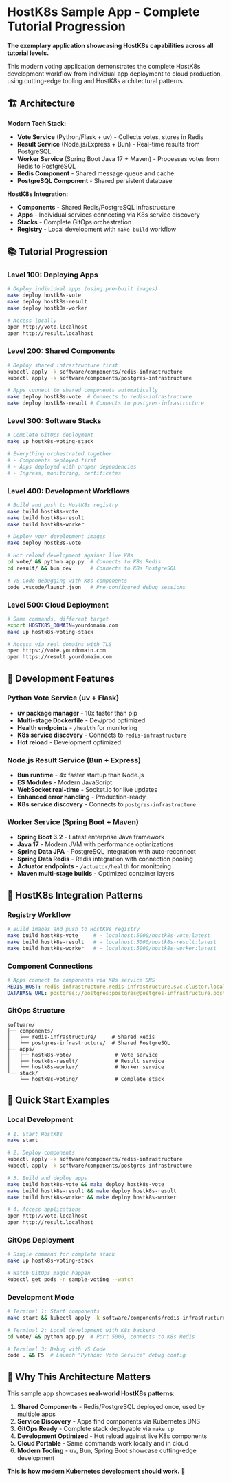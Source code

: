 # HostK8s Sample App - Complete Tutorial Progression

**The exemplary application showcasing HostK8s capabilities across all tutorial levels.**

This modern voting application demonstrates the complete HostK8s development workflow from individual app deployment to cloud production, using cutting-edge tooling and HostK8s architectural patterns.

## 🏗️ Architecture

**Modern Tech Stack:**
- **Vote Service** (Python/Flask + uv) - Collects votes, stores in Redis
- **Result Service** (Node.js/Express + Bun) - Real-time results from PostgreSQL
- **Worker Service** (Spring Boot Java 17 + Maven) - Processes votes from Redis to PostgreSQL
- **Redis Component** - Shared message queue and cache
- **PostgreSQL Component** - Shared persistent database

**HostK8s Integration:**
- **Components** - Shared Redis/PostgreSQL infrastructure
- **Apps** - Individual services connecting via K8s service discovery
- **Stacks** - Complete GitOps orchestration
- **Registry** - Local development with `make build` workflow

## 📚 Tutorial Progression

### **Level 100: Deploying Apps**
```bash
# Deploy individual apps (using pre-built images)
make deploy hostk8s-vote
make deploy hostk8s-result
make deploy hostk8s-worker

# Access locally
open http://vote.localhost
open http://result.localhost
```

### **Level 200: Shared Components**
```bash
# Deploy shared infrastructure first
kubectl apply -k software/components/redis-infrastructure
kubectl apply -k software/components/postgres-infrastructure

# Apps connect to shared components automatically
make deploy hostk8s-vote  # Connects to redis-infrastructure
make deploy hostk8s-result # Connects to postgres-infrastructure
```

### **Level 300: Software Stacks**
```bash
# Complete GitOps deployment
make up hostk8s-voting-stack

# Everything orchestrated together:
# - Components deployed first
# - Apps deployed with proper dependencies
# - Ingress, monitoring, certificates
```

### **Level 400: Development Workflows**
```bash
# Build and push to HostK8s registry
make build hostk8s-vote
make build hostk8s-result
make build hostk8s-worker

# Deploy your development images
make deploy hostk8s-vote

# Hot reload development against live K8s
cd vote/ && python app.py  # Connects to K8s Redis
cd result/ && bun dev      # Connects to K8s PostgreSQL

# VS Code debugging with K8s components
code .vscode/launch.json   # Pre-configured debug sessions
```

### **Level 500: Cloud Deployment**
```bash
# Same commands, different target
export HOSTK8S_DOMAIN=yourdomain.com
make up hostk8s-voting-stack

# Access via real domains with TLS
open https://vote.yourdomain.com
open https://result.yourdomain.com
```

## 🚀 Development Features

### **Python Vote Service (uv + Flask)**
- **uv package manager** - 10x faster than pip
- **Multi-stage Dockerfile** - Dev/prod optimized
- **Health endpoints** - `/health` for monitoring
- **K8s service discovery** - Connects to `redis-infrastructure`
- **Hot reload** - Development optimized

### **Node.js Result Service (Bun + Express)**
- **Bun runtime** - 4x faster startup than Node.js
- **ES Modules** - Modern JavaScript
- **WebSocket real-time** - Socket.io for live updates
- **Enhanced error handling** - Production-ready
- **K8s service discovery** - Connects to `postgres-infrastructure`

### **Worker Service (Spring Boot + Maven)**
- **Spring Boot 3.2** - Latest enterprise Java framework
- **Java 17** - Modern JVM with performance optimizations
- **Spring Data JPA** - PostgreSQL integration with auto-reconnect
- **Spring Data Redis** - Redis integration with connection pooling
- **Actuator endpoints** - `/actuator/health` for monitoring
- **Maven multi-stage builds** - Optimized container layers

## 🔧 HostK8s Integration Patterns

### **Registry Workflow**
```bash
# Build images and push to HostK8s registry
make build hostk8s-vote     # → localhost:5000/hostk8s-vote:latest
make build hostk8s-result   # → localhost:5000/hostk8s-result:latest
make build hostk8s-worker   # → localhost:5000/hostk8s-worker:latest
```

### **Component Connections**
```yaml
# Apps connect to components via K8s service DNS
REDIS_HOST: redis-infrastructure.redis-infrastructure.svc.cluster.local
DATABASE_URL: postgres://postgres:postgres@postgres-infrastructure.postgres-infrastructure.svc.cluster.local:5432/votes
```

### **GitOps Structure**
```
software/
├── components/
│   ├── redis-infrastructure/     # Shared Redis
│   └── postgres-infrastructure/  # Shared PostgreSQL
├── apps/
│   ├── hostk8s-vote/              # Vote service
│   ├── hostk8s-result/            # Result service
│   └── hostk8s-worker/            # Worker service
└── stack/
    └── hostk8s-voting/            # Complete stack
```

## 🎯 Quick Start Examples

### **Local Development**
```bash
# 1. Start HostK8s
make start

# 2. Deploy components
kubectl apply -k software/components/redis-infrastructure
kubectl apply -k software/components/postgres-infrastructure

# 3. Build and deploy apps
make build hostk8s-vote && make deploy hostk8s-vote
make build hostk8s-result && make deploy hostk8s-result
make build hostk8s-worker && make deploy hostk8s-worker

# 4. Access applications
open http://vote.localhost
open http://result.localhost
```

### **GitOps Deployment**
```bash
# Single command for complete stack
make up hostk8s-voting-stack

# Watch GitOps magic happen
kubectl get pods -n sample-voting --watch
```

### **Development Mode**
```bash
# Terminal 1: Start components
make start && kubectl apply -k software/components/redis-infrastructure

# Terminal 2: Local development with K8s backend
cd vote/ && python app.py  # Port 5000, connects to K8s Redis

# Terminal 3: Debug with VS Code
code . && F5  # Launch "Python: Vote Service" debug config
```

## 🌟 Why This Architecture Matters

This sample app showcases **real-world HostK8s patterns**:

1. **Shared Components** - Redis/PostgreSQL deployed once, used by multiple apps
2. **Service Discovery** - Apps find components via Kubernetes DNS
3. **GitOps Ready** - Complete stack deployable via `make up`
4. **Development Optimized** - Hot reload against live K8s components
5. **Cloud Portable** - Same commands work locally and in cloud
6. **Modern Tooling** - uv, Bun, Spring Boot showcase cutting-edge development

**This is how modern Kubernetes development should work.** 🚀
